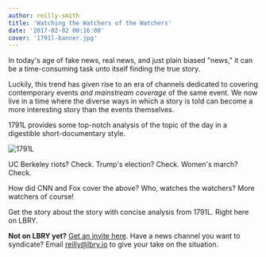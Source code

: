 ```yaml
---
author: reilly-smith
title: 'Watching the Watchers of the Watchers'
date: '2017-02-02 00:16:00'
cover: '1791l-banner.jpg'
---
```


In today's age of fake news, real news, and just plain biased "news," it can be a time-consuming task unto itself finding the true story.

Luckily, this trend has given rise to an era of channels dedicated to covering contemporary events *and mainstream coverage* of the same event. We now live in a time where the diverse ways in which a story is told can become a more interesting story than the events themselves.

1791L provides some top-notch analysis of the topic of the day in a digestible short-documentary style.

![1791L](/img/news/1791l-inline.png)

UC Berkeley riots? Check.
Trump's election? Check.
Women's march? Check.

How did CNN and Fox cover the above? Who, watches the watchers? More watchers of course!

Get the story about the story with concise analysis from 1791L. Right here on LBRY.

**Not on LBRY yet?** [Get an invite here](https://lbry.io/get). Have a news channel you want to syndicate? Email [reilly@lbry.io](mailto:reilly@lbry.io) to give your take on the situation.
